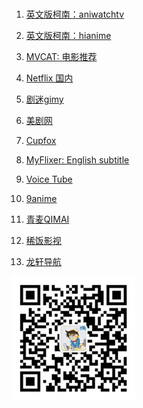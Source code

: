
<br>


1. [英文版柯南：aniwatchtv](https://aniwatchtv.to/watch/case-closed-323?ep=6223)
1. [英文版柯南：hianime](https://hianime.to/watch/case-closed-323?ep=6223)

1. [MVCAT: 电影推荐](https://www.mvcat.com/)
1. [Netflix 国内](https://netflix.mom/vodshow/dongman-----------.html)
1. [剧迷gimy](http://gmtv1.lol/)
1. [美剧网](https://91mjw.vip/)
1. [Cupfox](https://www.cupfox.cc/)

1. [MyFlixer: English subtitle](https://myflixer.to/)
1. [Voice Tube](https://tw.voicetube.com/channels/animation?sortBy=publishedAt&page=1)
1. [9anime](https://9anime.win/movie/detective-conan-dub/)


1. [青麦QIMAI](https://www.qmmovies.com/)
1. [稀饭影视](https://www.xifanys.com/)

1. [龙轩导航](http://ilxdh.com/cat/171)

![](/img/qrcode_wechat.jpg)